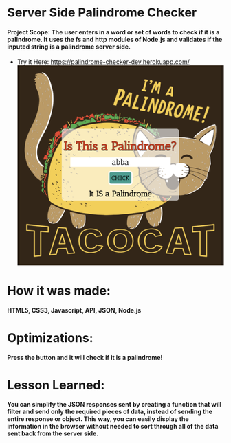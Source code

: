 # Server Side Palindrome Checker

#### Project Scope: The user enters in a word or set of words to check if it is a palindrome. It uses the fs and http modules of Node.js and validates if the inputed string is a palindrome server side.

- Try it Here: https://palindrome-checker-dev.herokuapp.com/
![Plaindrome Checker Screenshot](/palinScreen.png)

# How it was made:
#### HTML5, CSS3, Javascript, API, JSON, Node.js

# Optimizations:
#### Press the button and it will check if it is a palindrome!

# Lesson Learned:
#### You can simplify the JSON responses sent by creating a function that will filter and send only the required pieces of data, instead of sending the entire response or object. This way, you can easily display the information in the browser without needed to sort through all of the data sent back from the server side.
